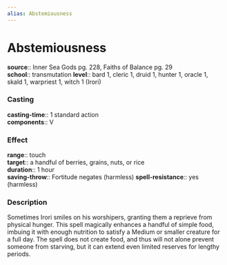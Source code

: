 ```yaml
---
alias: Abstemiousness
---
```


# Abstemiousness 

**source**:: Inner Sea Gods pg. 228, Faiths of Balance pg. 29  
**school**:: transmutation
**level**:: bard 1, cleric 1, druid 1, hunter 1, oracle 1, skald 1, warpriest 1, witch 1 (Irori)

### Casting 

**casting-time**:: 1 standard action  
**components**:: V

### Effect 

**range**:: touch  
**target**:: a handful of berries, grains, nuts, or rice  
**duration**:: 1 hour  
**saving-throw**:: Fortitude negates (harmless)
**spell-resistance**:: yes (harmless)

### Description 

Sometimes Irori smiles on his worshipers, granting them a reprieve from physical hunger. This spell magically enhances a handful of simple food, imbuing it with enough nutrition to satisfy a Medium or smaller creature for a full day. The spell does not create food, and thus will not alone prevent someone from starving, but it can extend even limited reserves for lengthy periods.
